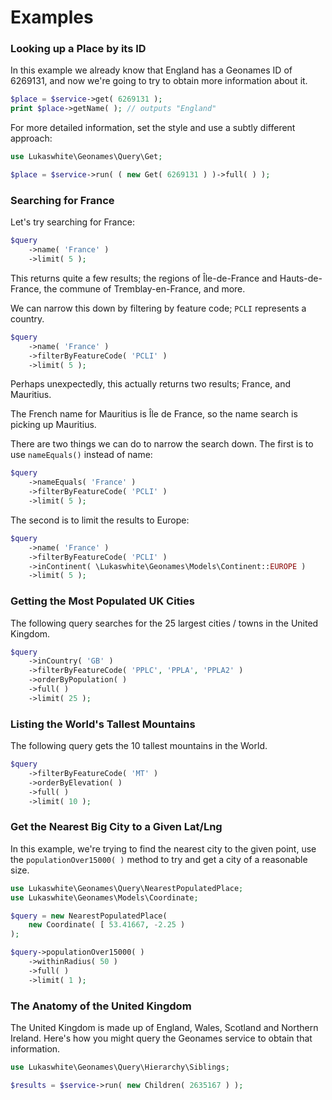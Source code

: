 # Examples

### Looking up a Place by its ID

In this example we already know that England has a Geonames ID of 6269131, and now we're going to try to obtain more information about it.  

```php
$place = $service->get( 6269131 );
print $place->getName( ); // outputs "England" 
```

For more detailed information, set the style and use a subtly different approach:

```php
use Lukaswhite\Geonames\Query\Get;

$place = $service->run( ( new Get( 6269131 ) )->full( ) );
```

### Searching for France

Let's try searching for France:

```php
$query
    ->name( 'France' )
    ->limit( 5 );
```

This returns quite a few results; the regions of Île-de-France and Hauts-de-France, the commune of Tremblay-en-France, and more.

We can narrow this down by filtering by feature code; `PCLI` represents a country.

```php
$query
    ->name( 'France' )
    ->filterByFeatureCode( 'PCLI' )
    ->limit( 5 );
```
    
Perhaps unexpectedly, this actually returns two results; France, and Mauritius.
    
The French name for Mauritius is Île de France, so the name search is picking up Mauritius.
     
There are two things we can do to narrow the search down. The first is to use `nameEquals()` instead of name:     

```php
$query
    ->nameEquals( 'France' )
    ->filterByFeatureCode( 'PCLI' )
    ->limit( 5 );
```

The second is to limit the results to Europe:

```php
$query
    ->name( 'France' )
    ->filterByFeatureCode( 'PCLI' )
    ->inContinent( \Lukaswhite\Geonames\Models\Continent::EUROPE )
    ->limit( 5 );
```


### Getting the Most Populated UK Cities

The following query searches for the 25 largest cities / towns in the United Kingdom.

```php
$query
    ->inCountry( 'GB' )
    ->filterByFeatureCode( 'PPLC', 'PPLA', 'PPLA2' )
    ->orderByPopulation( )
    ->full( )
    ->limit( 25 );
```

### Listing the World's Tallest Mountains

The following query gets the 10 tallest mountains in the World.

```php
$query
    ->filterByFeatureCode( 'MT' )
    ->orderByElevation( )
    ->full( )
    ->limit( 10 );
```    

### Get the Nearest Big City to a Given Lat/Lng

In this example, we're trying to find the nearest city to the given point, use the `populationOver15000( )` method to try and get a city of a reasonable size. 

```php
use Lukaswhite\Geonames\Query\NearestPopulatedPlace;
use Lukaswhite\Geonames\Models\Coordinate;

$query = new NearestPopulatedPlace( 
    new Coordinate( [ 53.41667, -2.25 )
);

$query->populationOver15000( )
    ->withinRadius( 50 )
    ->full( )
    ->limit( 1 );
```

### The Anatomy of the United Kingdom
 
The United Kingdom is made up of England, Wales, Scotland and Northern Ireland. Here's how you might query the Geonames service to obtain that information. 
 
```php 
use Lukaswhite\Geonames\Query\Hierarchy\Siblings;

$results = $service->run( new Children( 2635167 ) );
```